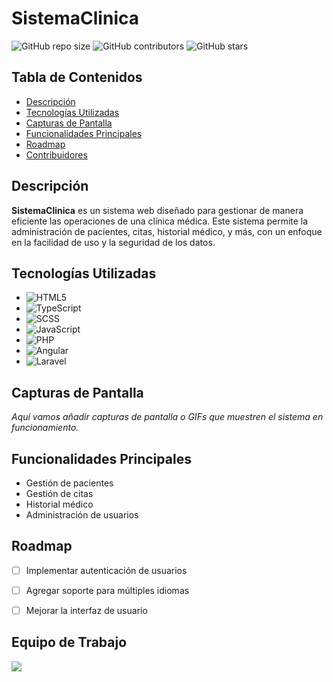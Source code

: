 # SistemaClinica

![GitHub repo size](https://img.shields.io/github/repo-size/gonesau/SistemaClinica)
![GitHub contributors](https://img.shields.io/github/contributors/gonesau/SistemaClinica)
![GitHub stars](https://img.shields.io/github/stars/gonesau/SistemaClinica?style=social)

## Tabla de Contenidos
- [Descripción](#descripción)
- [Tecnologías Utilizadas](#tecnologías-utilizadas)
- [Capturas de Pantalla](#capturas-de-pantalla)
- [Funcionalidades Principales](#funcionalidades-principales)
- [Roadmap](#roadmap)
- [Contribuidores](#contribuidores)


## Descripción

**SistemaClinica** es un sistema web diseñado para gestionar de manera eficiente las operaciones de una clínica médica. Este sistema permite la administración de pacientes, citas, historial médico, y más, con un enfoque en la facilidad de uso y la seguridad de los datos.

## Tecnologías Utilizadas

- ![HTML5](https://img.shields.io/badge/HTML5-E34F26?style=for-the-badge&logo=html5&logoColor=white)
- ![TypeScript](https://img.shields.io/badge/TypeScript-3178C6?style=for-the-badge&logo=typescript&logoColor=white)
- ![SCSS](https://img.shields.io/badge/SCSS-CC6699?style=for-the-badge&logo=sass&logoColor=white)
- ![JavaScript](https://img.shields.io/badge/JavaScript-F7DF1E?style=for-the-badge&logo=javascript&logoColor=black)
- ![PHP](https://img.shields.io/badge/PHP-777BB4?style=for-the-badge&logo=php&logoColor=white)
- ![Angular](https://img.shields.io/badge/Angular-DD0031?style=for-the-badge&logo=angular&logoColor=white)
- ![Laravel](https://img.shields.io/badge/Laravel-FF2D20?style=for-the-badge&logo=laravel&logoColor=white)

## Capturas de Pantalla

_Aquí vamos añadir capturas de pantalla o GIFs que muestren el sistema en funcionamiento._

## Funcionalidades Principales

- Gestión de pacientes
- Gestión de citas
- Historial médico
- Administración de usuarios



## Roadmap

- [ ] Implementar autenticación de usuarios
- [ ] Agregar soporte para múltiples idiomas
- [ ] Mejorar la interfaz de usuario


## Equipo de Trabajo

<a href="https://github.com/gonesau/SistemaClinica/graphs/contributors">
  <img src="https://contrib.rocks/image?repo=gonesau/SistemaClinica" />
</a>
